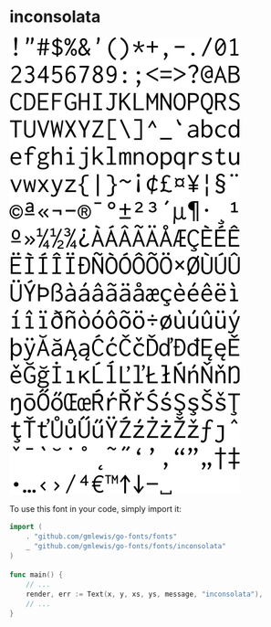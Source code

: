 # inconsolata

![inconsolata](inconsolata.png)

To use this font in your code, simply import it:

```go
import (
	. "github.com/gmlewis/go-fonts/fonts"
	_ "github.com/gmlewis/go-fonts/fonts/inconsolata"
)

func main() {
	// ...
	render, err := Text(x, y, xs, ys, message, "inconsolata"),
	// ...
}
```
